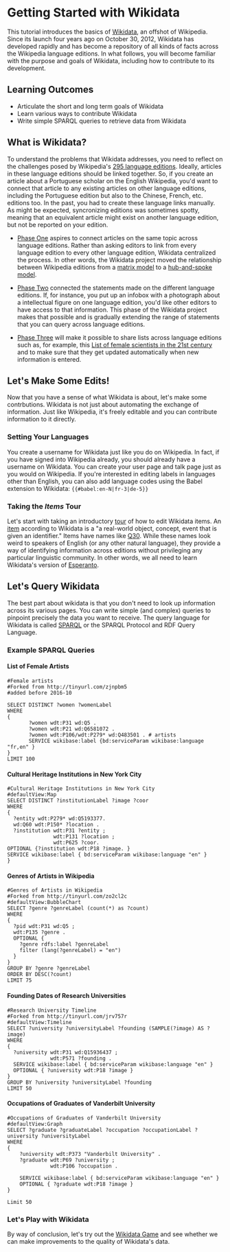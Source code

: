 # Getting Started with Wikidata

This tutorial introduces the basics of [Wikidata](https://www.wikidata.org/wiki/Wikidata:Main_Page), an offshot of Wikipedia. Since its launch four years ago on October 30, 2012, Wikidata has developed rapidly and has become a repository of all kinds of facts across the Wikipedia language editions. In what follows, you will become familiar with the purpose and goals of Wikidata, including how to contribute to its development.

## Learning Outcomes

* Articulate the short and long term goals of Wikidata
* Learn various ways to contribute Wikidata
* Write simple SPARQL queries to retrieve data from Wikidata

## What is Wikidata?

To understand the problems that Wikidata addresses, you need to reflect on the challenges posed by Wikipedia's [295 language editions](https://en.wikipedia.org/wiki/List_of_Wikipedias). Ideally, articles in these language editions should be linked together. So, if you create an article about a Portuguese scholar on the English Wikipedia, you'd want to connect that article to any existing articles on other language editions, including the Portuguese edition but also to the Chinese, French, etc. editions too. In the past, you had to create these language links manually. As might be expected, syncronizing editions was sometimes spotty, meaning that an equivalent article might exist on another language edition, but not be reported on your edition. 

* [Phase One](https://en.wikipedia.org/wiki/Wikidata#Phase_1) aspires to connect articles on the same topic across language editions. Rather than asking editors to link from every language edition to every other language edition, Wikidata centralized the process. In other words, the Wikidata project moved the relationship between Wikipedia editions from a [matrix model](https://commons.wikimedia.org/wiki/File:Complete_graph_K7.svg) to a [hub-and-spoke model](https://upload.wikimedia.org/wikipedia/commons/4/49/Star_network_7.svg).

* [Phase Two](https://en.wikipedia.org/wiki/Wikidata#Phase_2) connected the statements made on the different language editions. If, for instance, you put up an infobox with a photograph about a intellectual figure on one language edition, you'd like other editors to have access to that information. This phase of the Wikidata project makes that possible and is gradually extending the range of statements that you can query across language editions.

* [Phase Three](https://en.wikipedia.org/wiki/Wikidata#Phase_3) will make it possible to share lists across language editions such as, for example, this [List of female scientists in the 21st century](https://en.wikipedia.org/wiki/List_of_female_scientists_in_the_21st_century) and to make sure that they get updated automatically when new information is entered.

## Let's Make Some Edits!

Now that you have a sense of what Wikidata is about, let's make some contrbutions. Wikidata is not just about automating the exchange of information. Just like Wikipedia, it's freely editable and you can contribute information to it directly.

### Setting Your Languages

You create a username for Wikidata just like you do on Wikipedia. In fact, if you have signed into Wikipedia already, you should already have a username on Wikidata. You can create your user page and talk page just as you would on Wikipedia. If you're interested in editing labels in languages other than English, you can also add language codes using the Babel extension to Wikidata: `{{#babel:en-N|fr-3|de-5}}`

### Taking the *Items* Tour

Let's start with taking an introductory [tour](https://www.wikidata.org/w/index.php?title=Q16943273&tour=wbitems&uselang=EN&data=ok) of how to edit Wikidata items. An [item](https://www.wikidata.org/wiki/Wikidata:Glossary#Item) according to Wikidata is a "a real-world object, concept, event that is given an identifier." Items have names like [Q30](https://www.wikidata.org/wiki/Q30). While these names look weird to speakers of English (or any other natural language), they provide a way of identifying information across editions without privileging any particular linguistic community. In other words, we all need to learn Wikidata's version of [Esperanto](https://www.wikidata.org/wiki/Q143).

## Let's Query Wikidata

The best part about wikidata is that you don't need to look up information across its various pages. You can write simple (and complex) queries to pinpoint precisely the data you want to receive. The query language for Wikidata is called [SPARQL](https://www.w3.org/TR/sparql11-overview/) or the SPARQL Protocol and RDF Query Language. 

### Example SPARQL Queries

#### List of Female Artists

```sparql
#Female artists
#Forked from http://tinyurl.com/zjnpbm5
#added before 2016-10

SELECT DISTINCT ?women ?womenLabel
WHERE
{
       ?women wdt:P31 wd:Q5 .
       ?women wdt:P21 wd:Q6581072 . 
       ?women wdt:P106/wdt:P279* wd:Q483501 . # artists
       SERVICE wikibase:label {bd:serviceParam wikibase:language "fr,en" }
}
LIMIT 100
```

#### Cultural Heritage Institutions in New York City

```sparql
#Cultural Heritage Institutions in New York City
#defaultView:Map
SELECT DISTINCT ?institutionLabel ?image ?coor
WHERE
{
  ?entity wdt:P279* wd:Q5193377.
  wd:Q60 wdt:P150* ?location . 
  ?institution wdt:P31 ?entity ;
               wdt:P131 ?location ;
               wdt:P625 ?coor.
OPTIONAL {?institution wdt:P18 ?image. }
SERVICE wikibase:label { bd:serviceParam wikibase:language "en" }
}
```
#### Genres of Artists in Wikipedia

```sparql
#Genres of Artists in Wikipedia
#Forked from http://tinyurl.com/zo2cl2c
#defaultView:BubbleChart
SELECT ?genre ?genreLabel (count(*) as ?count)
WHERE
{
  ?pid wdt:P31 wd:Q5 ;
  wdt:P135 ?genre .
  OPTIONAL {
    ?genre rdfs:label ?genreLabel
    filter (lang(?genreLabel) = "en")
  }
}
GROUP BY ?genre ?genreLabel
ORDER BY DESC(?count) 
LIMIT 75
```

#### Founding Dates of Research Universities

```sparql
#Research University Timeline
#Forked from http://tinyurl.com/jrv757r
#defaultView:Timeline
SELECT ?university ?universityLabel ?founding (SAMPLE(?image) AS ?image)
WHERE
{
  ?university wdt:P31 wd:Q15936437 ;
              wdt:P571 ?founding .
  SERVICE wikibase:label { bd:serviceParam wikibase:language "en" }
  OPTIONAL { ?university wdt:P18 ?image }
}
GROUP BY ?university ?universityLabel ?founding
LIMIT 50
```

#### Occupations of Graduates of Vanderbilt University

```sparql
#Occupations of Graduates of Vanderbilt University
#defaultView:Graph
SELECT ?graduate ?graduateLabel ?occupation ?occupationLabel ?university ?universityLabel
WHERE
{
    ?university wdt:P373 "Vanderbilt University" .
    ?graduate wdt:P69 ?university ;
              wdt:P106 ?occupation .
  	 
    SERVICE wikibase:label { bd:serviceParam wikibase:language "en" }
    OPTIONAL { ?graduate wdt:P18 ?image }
}

Limit 50
```

### Let's Play with Wikidata

By way of conclusion, let's try out the [Wikidata Game](https://tools.wmflabs.org/wikidata-game/) and see whether we can make improvements to the quality of Wikidata's data.
